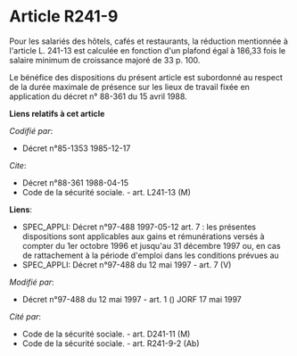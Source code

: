 # Article R241-9

Pour les salariés des hôtels, cafés et restaurants, la réduction mentionnée à l'article L. 241-13 est calculée en fonction
d'un plafond égal à 186,33 fois le salaire minimum de croissance majoré de 33 p. 100.

Le bénéfice des dispositions du présent article est subordonné au respect de la durée maximale de présence sur les lieux de
travail fixée en application du décret n° 88-361 du 15 avril 1988.

**Liens relatifs à cet article**

_Codifié par_:

  - Décret n°85-1353 1985-12-17

_Cite_:

  - Décret n°88-361 1988-04-15
  - Code de la sécurité sociale. - art. L241-13 (M)

**Liens**:

  - SPEC_APPLI: Décret n°97-488 1997-05-12 art. 7 : les présentes dispositions sont applicables aux gains et rémunérations versés à compter du 1er octobre 1996 et jusqu'au 31 décembre 1997 ou, en cas de rattachement à la période d'emploi dans les conditions prévues au
  - SPEC_APPLI: Décret n°97-488 du 12 mai 1997 - art. 7 (V)

_Modifié par_:

  - Décret n°97-488 du 12 mai 1997 - art. 1 () JORF 17 mai 1997

_Cité par_:

  - Code de la sécurité sociale. - art. D241-11 (M)
  - Code de la sécurité sociale. - art. R241-9-2 (Ab)
